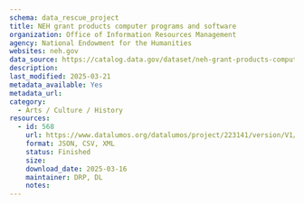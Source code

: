 ```yaml
---
schema: data_rescue_project 
title: NEH grant products computer programs and software
organization: Office of Information Resources Management
agency: National Endowment for the Humanities
websites: neh.gov
data_source: https://catalog.data.gov/dataset/neh-grant-products-computer-programs-and-software
description: 
last_modified: 2025-03-21
metadata_available: Yes
metadata_url: 
category:
  - Arts / Culture / History
resources:
  - id: 568
    url: https://www.datalumos.org/datalumos/project/223141/version/V1/view
    format: JSON, CSV, XML
    status: Finished
    size: 
    download_date: 2025-03-16
    maintainer: DRP, DL
    notes: 
---
```

